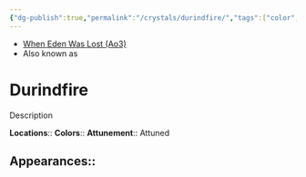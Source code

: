 ```yaml
---
{"dg-publish":true,"permalink":"/crystals/durindfire/","tags":["color","attuned","crystal"],"noteIcon":"saber1"}
---
```


- [When Eden Was Lost (Ao3)](https://archiveofourown.org/works/19334440)
- Also known as 

# Durindfire
Description

**Locations**:: 
**Colors**:: 
**Attunement**:: Attuned

**Appearances**::
- 